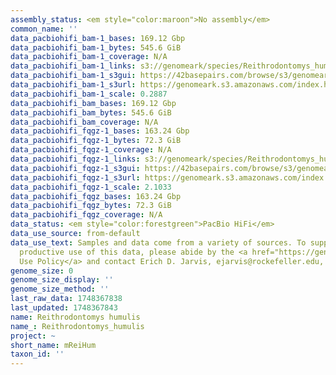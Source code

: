 ```yaml
---
assembly_status: <em style="color:maroon">No assembly</em>
common_name: ''
data_pacbiohifi_bam-1_bases: 169.12 Gbp
data_pacbiohifi_bam-1_bytes: 545.6 GiB
data_pacbiohifi_bam-1_coverage: N/A
data_pacbiohifi_bam-1_links: s3://genomeark/species/Reithrodontomys_humulis/mReiHum1/genomic_data/pacbio_hifi/<br>
data_pacbiohifi_bam-1_s3gui: https://42basepairs.com/browse/s3/genomeark/species/Reithrodontomys_humulis/mReiHum1/genomic_data/pacbio_hifi/
data_pacbiohifi_bam-1_s3url: https://genomeark.s3.amazonaws.com/index.html?prefix=species/Reithrodontomys_humulis/mReiHum1/genomic_data/pacbio_hifi/
data_pacbiohifi_bam-1_scale: 0.2887
data_pacbiohifi_bam_bases: 169.12 Gbp
data_pacbiohifi_bam_bytes: 545.6 GiB
data_pacbiohifi_bam_coverage: N/A
data_pacbiohifi_fqgz-1_bases: 163.24 Gbp
data_pacbiohifi_fqgz-1_bytes: 72.3 GiB
data_pacbiohifi_fqgz-1_coverage: N/A
data_pacbiohifi_fqgz-1_links: s3://genomeark/species/Reithrodontomys_humulis/mReiHum1/genomic_data/pacbio_hifi/<br>
data_pacbiohifi_fqgz-1_s3gui: https://42basepairs.com/browse/s3/genomeark/species/Reithrodontomys_humulis/mReiHum1/genomic_data/pacbio_hifi/
data_pacbiohifi_fqgz-1_s3url: https://genomeark.s3.amazonaws.com/index.html?prefix=species/Reithrodontomys_humulis/mReiHum1/genomic_data/pacbio_hifi/
data_pacbiohifi_fqgz-1_scale: 2.1033
data_pacbiohifi_fqgz_bases: 163.24 Gbp
data_pacbiohifi_fqgz_bytes: 72.3 GiB
data_pacbiohifi_fqgz_coverage: N/A
data_status: <em style="color:forestgreen">PacBio HiFi</em>
data_use_source: from-default
data_use_text: Samples and data come from a variety of sources. To support fair and
  productive use of this data, please abide by the <a href="https://genome10k.soe.ucsc.edu/data-use-policies/">Data
  Use Policy</a> and contact Erich D. Jarvis, ejarvis@rockefeller.edu, with any questions.
genome_size: 0
genome_size_display: ''
genome_size_method: ''
last_raw_data: 1748367838
last_updated: 1748367843
name: Reithrodontomys humulis
name_: Reithrodontomys_humulis
project: ~
short_name: mReiHum
taxon_id: ''
---
```

